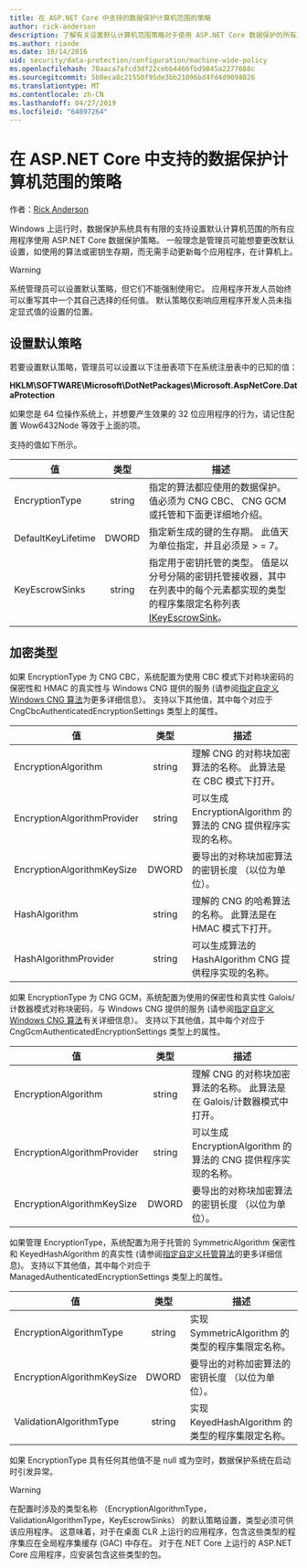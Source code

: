 ```yaml
---
title: 在 ASP.NET Core 中支持的数据保护计算机范围的策略
author: rick-anderson
description: 了解有关设置默认计算机范围策略对于使用 ASP.NET Core 数据保护的所有应用程序的支持。
ms.author: riande
ms.date: 10/14/2016
uid: security/data-protection/configuration/machine-wide-policy
ms.openlocfilehash: 70aaca7afcd3df22cebb4466fbd9845a2277688c
ms.sourcegitcommit: 5b0eca8c21550f95de3bb21096bd4fd4d9098026
ms.translationtype: MT
ms.contentlocale: zh-CN
ms.lasthandoff: 04/27/2019
ms.locfileid: "64897264"
---
```

# <a name="data-protection-machine-wide-policy-support-in-aspnet-core"></a>在 ASP.NET Core 中支持的数据保护计算机范围的策略

作者：[Rick Anderson](https://twitter.com/RickAndMSFT)

Windows 上运行时，数据保护系统具有有限的支持设置默认计算机范围的所有应用程序使用 ASP.NET Core 数据保护策略。 一般理念是管理员可能想要更改默认设置，如使用的算法或密钥生存期，而无需手动更新每个应用程序，在计算机上。

> [!WARNING]
> 系统管理员可以设置默认策略，但它们不能强制使用它。 应用程序开发人员始终可以重写其中一个其自己选择的任何值。 默认策略仅影响应用程序开发人员未指定显式值的设置的位置。

## <a name="setting-default-policy"></a>设置默认策略

若要设置默认策略，管理员可以设置以下注册表项下在系统注册表中的已知的值：

**HKLM\SOFTWARE\Microsoft\DotNetPackages\Microsoft.AspNetCore.DataProtection**

如果您是 64 位操作系统上，并想要产生效果的 32 位应用程序的行为，请记住配置 Wow6432Node 等效于上面的项。

支持的值如下所示。

| 值              | 类型   | 描述 |
| ------------------ | :----: | ----------- |
| EncryptionType     | string | 指定的算法都应使用的数据保护。 值必须为 CNG CBC、 CNG GCM 或托管和下面更详细地介绍。 |
| DefaultKeyLifetime | DWORD  | 指定新生成的键的生存期。 此值天为单位指定，并且必须是 > = 7。 |
| KeyEscrowSinks     | string | 指定用于密钥托管的类型。 值是以分号分隔的密钥托管接收器，其中在列表中的每个元素都实现的类型的程序集限定名称列表[IKeyEscrowSink](/dotnet/api/microsoft.aspnetcore.dataprotection.keymanagement.ikeyescrowsink)。 |

## <a name="encryption-types"></a>加密类型

如果 EncryptionType 为 CNG CBC，系统配置为使用 CBC 模式下对称块密码的保密性和 HMAC 的真实性与 Windows CNG 提供的服务 (请参阅[指定自定义 Windows CNG 算法](xref:security/data-protection/configuration/overview#specifying-custom-windows-cng-algorithms)为更多详细信息）。 支持以下其他值，其中每个对应于 CngCbcAuthenticatedEncryptionSettings 类型上的属性。

| 值                       | 类型   | 描述 |
| --------------------------- | :----: | ----------- |
| EncryptionAlgorithm         | string | 理解 CNG 的对称块加密算法的名称。 此算法是在 CBC 模式下打开。 |
| EncryptionAlgorithmProvider | string | 可以生成 EncryptionAlgorithm 的算法的 CNG 提供程序实现的名称。 |
| EncryptionAlgorithmKeySize  | DWORD  | 要导出的对称块加密算法的密钥长度 （以位为单位）。 |
| HashAlgorithm               | string | 理解的 CNG 的哈希算法的名称。 此算法是在 HMAC 模式下打开。 |
| HashAlgorithmProvider       | string | 可以生成算法的 HashAlgorithm CNG 提供程序实现的名称。 |

如果 EncryptionType 为 CNG GCM，系统配置为使用的保密性和真实性 Galois/计数器模式对称块密码，与 Windows CNG 提供的服务 (请参阅[指定自定义 Windows CNG 算法](xref:security/data-protection/configuration/overview#specifying-custom-windows-cng-algorithms)有关详细信息）。 支持以下其他值，其中每个对应于 CngGcmAuthenticatedEncryptionSettings 类型上的属性。

| 值                       | 类型   | 描述 |
| --------------------------- | :----: | ----------- |
| EncryptionAlgorithm         | string | 理解 CNG 的对称块加密算法的名称。 此算法是在 Galois/计数器模式中打开。 |
| EncryptionAlgorithmProvider | string | 可以生成 EncryptionAlgorithm 的算法的 CNG 提供程序实现的名称。 |
| EncryptionAlgorithmKeySize  | DWORD  | 要导出的对称块加密算法的密钥长度 （以位为单位）。 |

如果管理 EncryptionType，系统配置为用于托管的 SymmetricAlgorithm 保密性和 KeyedHashAlgorithm 的真实性 (请参阅[指定自定义托管算法](xref:security/data-protection/configuration/overview#specifying-custom-managed-algorithms)的更多详细信息)。 支持以下其他值，其中每个对应于 ManagedAuthenticatedEncryptionSettings 类型上的属性。

| 值                      | 类型   | 描述 |
| -------------------------- | :----: | ----------- |
| EncryptionAlgorithmType    | string | 实现 SymmetricAlgorithm 的类型的程序集限定名称。 |
| EncryptionAlgorithmKeySize | DWORD  | 要导出的对称加密算法的密钥长度 （以位为单位）。 |
| ValidationAlgorithmType    | string | 实现 KeyedHashAlgorithm 的类型的程序集限定名称。 |

如果 EncryptionType 具有任何其他值不是 null 或为空时，数据保护系统在启动时引发异常。

> [!WARNING]
> 在配置时涉及的类型名称 （EncryptionAlgorithmType，ValidationAlgorithmType，KeyEscrowSinks） 的默认策略设置，类型必须可供该应用程序。 这意味着，对于在桌面 CLR 上运行的应用程序，包含这些类型的程序集应在全局程序集缓存 (GAC) 中存在。 对于在.NET Core 上运行的 ASP.NET Core 应用程序，应安装包含这些类型的包。
